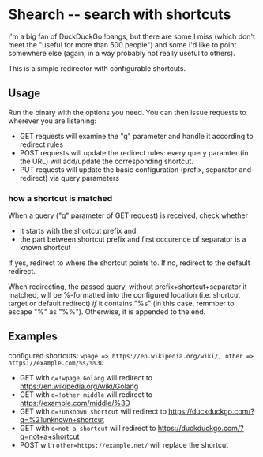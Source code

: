 Shearch -- search with shortcuts
================================

I'm a big fan of DuckDuckGo !bangs, but there are some I miss
(which don't meet the "useful for more than 500 people")
and some I'd like to point somewhere else
(again, in a way probably not really useful to others).

This is a simple redirector with configurable shortcuts.

Usage
-----

Run the binary with the options you need.
You can then issue requests to wherever you are listening:

- GET requests will examine the "q" parameter and handle it according to redirect rules
- POST requests will update the redirect rules: every query paramter (in the URL)
  will add/update the corresponding shortcut.
- PUT requests will update the basic configuration (prefix, separator and redirect)
  via query parameters

### how a shortcut is matched

When a query ("q" parameter of GET request) is received, check whether

- it starts with the shortcut prefix and
- the part between shortcut prefix and first occurence of separator
  is a known shortcut

If yes, redirect to where the shortcut points to.
If no, redirect to the default redirect.

When redirecting, the passed query, without prefix+shortcut+separator it matched,
will be %-formatted into the configured location (i.e. shortcut target or default redirect)
*if* it contains "%s" (in this case, remmber to escape "%" as "%%").
Otherwise, it is appended to the end.

Examples
--------

configured shortcuts: ``wpage => https://en.wikipedia.org/wiki/, other => https://example.com/%s/%%3D``

- GET with ``q=!wpage Golang`` will redirect to https://en.wikipedia.org/wiki/Golang
- GET with ``q=!other middle`` will redirect to https://example.com/middle/%3D
- GET with ``q=!unknown shortcut`` will redirect to https://duckduckgo.com/?q=%21unknown+shortcut
- GET with ``q=not a shortcut`` will redirect to https://duckduckgo.com/?q=not+a+shortcut
- POST with ``other=https://example.net/`` will replace the shortcut
